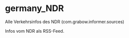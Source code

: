 # germany_NDR
Alle Verkehrsinfos des NDR (com.grabow.informer.sources)

Infos vom NDR als RSS-Feed.
